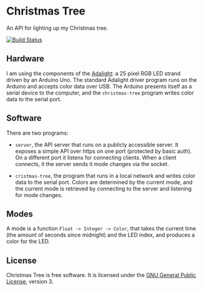# Christmas Tree

An API for lighting up my Christmas tree.

[![Build Status][ci-img]][ci]

## Hardware

I am using the components of the [Adalight][adalight]: a 25 pixel RGB LED
strand driven by an Arduino Uno. The standard Adalight driver program runs on
the Arduino and accepts color data over USB. The Arduino presents itself as a
serial device to the computer, and the `christmas-tree` program writes color
data to the serial port.

## Software

There are two programs:

 * `server`, the API server that runs on a publicly accessible server. It
   exposes a simple API over https on one port (protected by basic auth). On a
   different port it listens for connecting clients. When a client connects, it
   the server sends it mode changes via the socket.

 * `cristmas-tree`, the program that runs in a local network and writes color
   data to the serial port. Colors are determined by the current mode, and the
   current mode is retrieved by connecting to the server and listening for mode
   changes.

## Modes

A mode is a function `Float -> Integer -> Color`, that takes the current time
(the amount of seconds since midnight) and the LED index, and produces a color
for the LED.

## License

Christmas Tree is free software. It is licensed under the
[GNU General Public License][gplv3], version 3.

[gplv3]:    https://www.gnu.org/licenses/gpl-3.0.html
[adalight]: https://learn.adafruit.com/adalight-diy-ambient-tv-lighting
[ci]:       https://travis-ci.org/ruuda/christmas-tree
[ci-img]:   https://travis-ci.org/ruuda/christmas-tree.svg?branch=master
